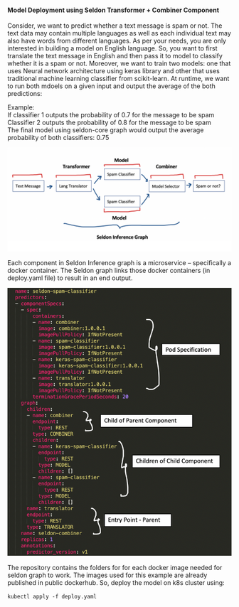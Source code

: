 
#### Model Deployment using Seldon Transformer + Combiner Component

Consider, we want to predict whether a text message is spam or not. The text data may contain multiple languages as well as each individual text may also have words from different languages. As per your needs, you are only interested in building a model on English language. So, you want to first translate the text message in English and then pass it to model to classify whether it is a spam or not. Moreover, we want to train two models: one that uses Neural network architecture using keras library and other that uses traditional machine learning classifier from scikit-learn. At runtime, we want to run both mdoels on a given input and output the average of the both predictions:

Example: <br/>
If classifier 1 outputs the probability of 0.7 for the message to be spam <br/>
Classifier 2 outputs the probability of 0.8 for the message to be spam <br/>
The final model using seldon-core graph would output the average probability of both classifiers: 0.75 



![Model Pipeline](https://github.com/SandhyaaGopchandani/seldon-core/blob/seldon_component_example/examples/combiners/spam_clf_combiner/seldon_inference_graph.png)


Each component in Seldon Inference graph is a microservice – specifically a docker container. The Seldon graph links those docker containers (in deploy.yaml file) to result in an end output. 


![Graph Explanation](https://github.com/SandhyaaGopchandani/seldon-core/blob/seldon_component_example/examples/combiners/spam_clf_combiner/graph_explained.png)

The repository contains the folders for for each docker image needed for seldon graph to work. The images used for this example are already published in public dockerhub. So, deploy the model on k8s cluster using:

    kubectl apply -f deploy.yaml
